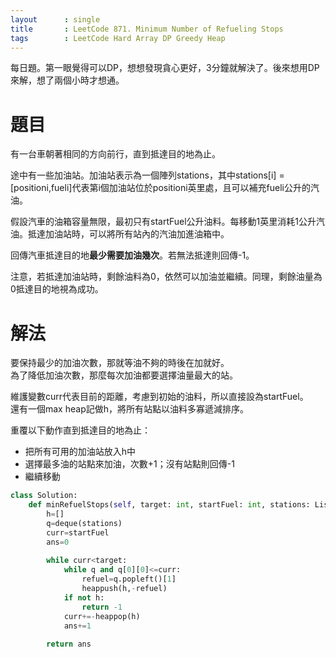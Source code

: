 ```yaml
--- 
layout      : single
title       : LeetCode 871. Minimum Number of Refueling Stops
tags        : LeetCode Hard Array DP Greedy Heap
---
```

每日題。第一眼覺得可以DP，想想發現貪心更好，3分鐘就解決了。後來想用DP來解，想了兩個小時才想通。  

# 題目
有一台車朝著相同的方向前行，直到抵達目的地為止。  

途中有一些加油站。加油站表示為一個陣列stations，其中stations[i] = [positioni,fueli]代表第i個加油站位於positioni英里處，且可以補充fueli公升的汽油。  

假設汽車的油箱容量無限，最初只有startFuel公升油料。每移動1英里消耗1公升汽油。抵達加油站時，可以將所有站內的汽油加進油箱中。  

回傳汽車抵達目的地**最少需要加油幾次**。若無法抵達則回傳-1。  

注意，若抵達加油站時，剩餘油料為0，依然可以加油並繼續。同理，剩餘油量為0抵達目的地視為成功。  

# 解法
要保持最少的加油次數，那就等油不夠的時後在加就好。  
為了降低加油次數，那麼每次加油都要選擇油量最大的站。  

維護變數curr代表目前的距離，考慮到初始的油料，所以直接設為startFuel。  
還有一個max heap記做h，將所有站點以油料多寡遞減排序。  

重覆以下動作直到抵達目的地為止：  
- 把所有可用的加油站放入h中  
- 選擇最多油的站點來加油，次數+1；沒有站點則回傳-1  
- 繼續移動

```python
class Solution:
    def minRefuelStops(self, target: int, startFuel: int, stations: List[List[int]]) -> int:
        h=[]
        q=deque(stations)
        curr=startFuel
        ans=0
        
        while curr<target:
            while q and q[0][0]<=curr:
                refuel=q.popleft()[1]
                heappush(h,-refuel)
            if not h:
                return -1
            curr+=-heappop(h)
            ans+=1
        
        return ans
```